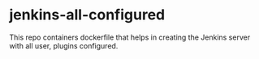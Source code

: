 # jenkins-all-configured

This repo containers dockerfile that helps in creating the Jenkins server with all user, plugins configured.
